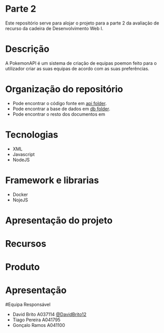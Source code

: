 # Parte 2
Este repositório serve para alojar o projeto para a parte 2 da avaliação de recurso da cadeira de Desenvolvimento Web I.

# Descrição
A PokemonAPI é um sistema de criação de equipas poemon feito para o utilizador criar as suas equipas de acordo com as suas preferências.

# Organização do repositório
* Pode encontrar o código fonte em [api folder](api/).
* Pode encontrar a base de dados em [db folder](db/).
* Pode encontrar o resto dos documentos em

# Tecnologias
* XML
* Javascript
* NodeJS

# Framework e librarias
* Docker
* NojeJS

# Apresentação do projeto

# Recursos

# Produto

# Apresentação

#Equipa Responsável
* David Brito A037114 [@DavidBrito12](https://https://github.com/DavidBrito12)
* Tiago Pereira A041795
* Gonçalo Ramos A041100


